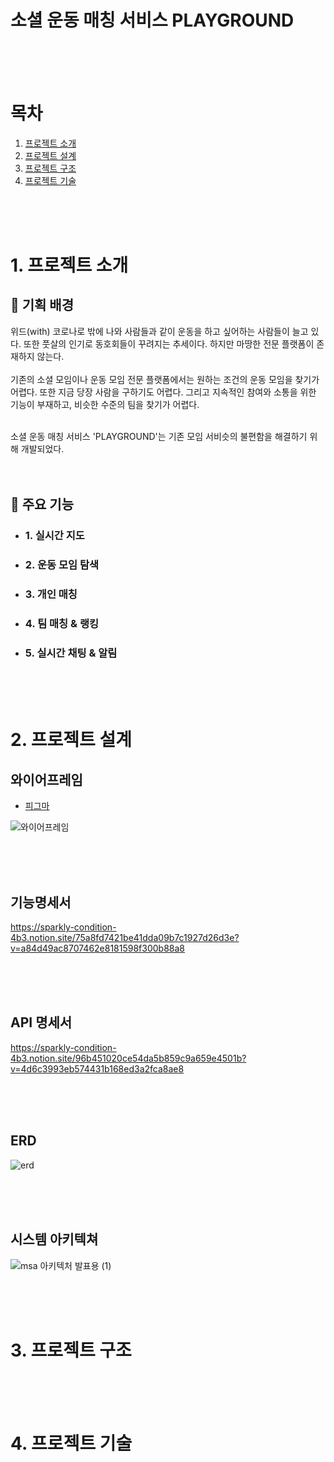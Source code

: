 # 소셜 운동 매칭 서비스 PLAYGROUND

<br>
<br>
<br>

# 목차
1. [프로젝트 소개](#1-프로젝트-소개)
2. [프로젝트 설계](#2-프로젝트-설계)
3. [프로젝트 구조](#3-프로젝트-구조)
4. [프로젝트 기술](#3-프로젝트-기술)

<br>
<br>
<br>

# 1. 프로젝트 소개

## 🔎 기획 배경

위드(with) 코로나로 밖에 나와 사람들과 같이 운동을 하고 싶어하는 사람들이 늘고 있다. 또한 풋살의 인기로 동호회들이 꾸려지는 추세이다. 하지만 마땅한 전문 플랫폼이 존재하지 않는다.
<br>
<br>
기존의 소셜 모임이나 운동 모임 전문 플랫폼에서는 원하는 조건의 운동 모임을 찾기가 어렵다. 또한 지금 당장 사람을 구하기도 어렵다. 그리고 지속적인 참여와 소통을 위한 기능이 부재하고, 비슷한 수준의 팀을 찾기가 어렵다.

<br>
소셜 운동 매칭 서비스 'PLAYGROUND'는 기존 모임 서비슷의 불편함을 해결하기 위해 개발되었다.

<br>
<br>
<br>

## 🏀 주요 기능
- ### 1. 실시간 지도
- ### 2. 운동 모임 탐색
- ### 3. 개인 매칭
- ### 4. 팀 매칭 & 랭킹
- ### 5. 실시간 채팅 & 알림



<br>
<br>
<br>

# 2. 프로젝트 설계

## 와이어프레임
- [피그마](https://www.figma.com/file/YlOB3Ah579DUXWWMRReYjI/Team-project1?node-id=0%3A1&t=GafPuwx93aH6e3QT-0)

![와이어프레임](https://user-images.githubusercontent.com/67595512/216329145-c8e45bb2-8128-4727-8cd3-92823466361f.PNG)

<br>
<br>
<br>

## 기능명세서
https://sparkly-condition-4b3.notion.site/75a8fd7421be41dda09b7c1927d26d3e?v=a84d49ac8707462e8181598f300b88a8

<br>
<br>
<br>

## API 명세서
https://sparkly-condition-4b3.notion.site/96b451020ce54da5b859c9a659e4501b?v=4d6c3993eb574431b168ed3a2fca8ae8

<br>
<br>
<br>

## ERD
![erd](https://user-images.githubusercontent.com/67595512/216329451-6e01ed21-1fb9-47dd-8073-89ddb471ee33.png)

<br>
<br>
<br>


## 시스템 아키텍쳐
![msa 아키텍처 발표용 (1)](https://user-images.githubusercontent.com/67595512/216329664-eee9a731-58b8-438b-9e2b-28ff0738c967.jpg)

<br>
<br>
<br>

# 3. 프로젝트 구조

<br>
<br>
<br>

# 4. 프로젝트 기술

